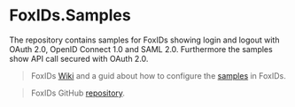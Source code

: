 # FoxIDs.Samples
The repository contains samples for FoxIDs showing login and logout with OAuth 2.0, OpenID Connect 1.0 and SAML 2.0. Furthermore the samples show API call secured with OAuth 2.0.

> FoxIDs [Wiki](https://github.com/ITfoxtec/FoxIDs/wiki) and a guid about how to configure the [samples](https://github.com/ITfoxtec/FoxIDs/wiki/Samples) in FoxIDs.

> FoxIDs GitHub [repository](https://github.com/ITfoxtec/FoxIDs).
